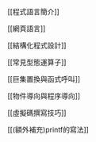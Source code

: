 [[程式語言簡介]]

[[網頁語言]]

[[結構化程式設計]]

[[常見型態運算子]]

[[巨集置換與函式呼叫]]

[[物件導向與程序導向]]

[[虛擬碼撰寫技巧]]

[[(額外補充)printf的寫法]]